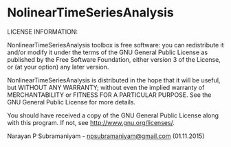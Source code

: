 # NolinearTimeSeriesAnalysis

LICENSE INFORMATION:

NonlinearTimeSeriesAnalysis toolbox is free software: you can redistribute it and/or modify it under the terms of the GNU General Public License as published by the Free Software Foundation, either version 3 of the License, or (at your option) any later version.

NonlinearTimeSeriesAnalysis is distributed in the hope that it will be useful, but WITHOUT ANY WARRANTY; without even the implied warranty of MERCHANTABILITY or FITNESS FOR A PARTICULAR PURPOSE. See the GNU General Public License for more details.

You should have received a copy of the GNU General Public License along with this program. If not, see http://www.gnu.org/licenses/.

Narayan P Subramaniyam - npsubramaniyam@gmail.com (01.11.2015)
